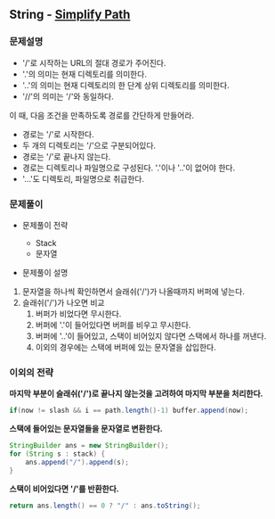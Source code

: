 ## String - [Simplify Path](https://leetcode.com/problems/simplify-path/)

### 문제설명

- '/'로 시작하는 URL의 절대 경로가 주어진다.
- '.'의 의미는 현재 디렉토리를 의미한다.
- '..'의 의미는 현재 디렉토리의 한 단계 상위 디렉토리를 의미한다.
- '//'의 의미는 '/'와 동일하다.

이 때, 다음 조건을 만족하도록 경로를 간단하게 만들어라.
- 경로는 '/'로 시작한다.
- 두 개의 디렉토리는 '/'으로 구분되어있다.
- 경로는 '/'로 끝나지 않는다.
- 경로는 디렉토리나 파일명으로 구성된다. '.'이나 '..'이 없어야 한다.
- '...'도 디렉토리, 파일명으로 취급한다.

### 문제풀이

- 문제풀이 전략
    - Stack
    - 문자열
    
- 문제풀이 설명
1. 문자열을 하나씩 확인하면서 슬래쉬('/')가 나올때까지 버퍼에 넣는다.
2. 슬래쉬('/')가 나오면 비교
   1. 버퍼가 비었다면 무시한다.
   2. 버퍼에 '.'이 들어있다면 버퍼를 비우고 무시한다.
   3. 버퍼에 '..'이 들어있고, 스택이 비어있지 않다면 스택에서 하나를 꺼낸다.
   4. 이외의 경우에는 스택에 버퍼에 있는 문자열을 삽입한다.

### 이외의 전략

**마지막 부분이 슬래쉬('/')로 끝나지 않는것을 고려하여 마지막 부분을 처리한다.**

```java
if(now != slash && i == path.length()-1) buffer.append(now);
```

**스택에 들어있는 문자열들을 문자열로 변환한다.**

```java
StringBuilder ans = new StringBuilder();
for (String s : stack) {
    ans.append("/").append(s);
}
```

**스택이 비어있다면 '/'를 반환한다.**

```java
return ans.length() == 0 ? "/" : ans.toString();
```